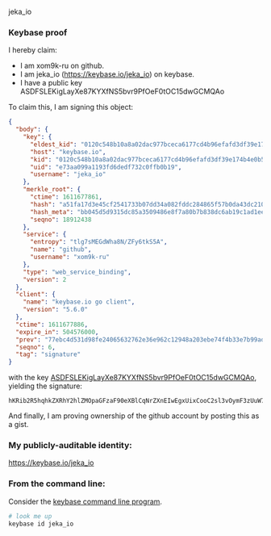 jeka_io
### Keybase proof

I hereby claim:

  * I am xom9k-ru on github.
  * I am jeka_io (https://keybase.io/jeka_io) on keybase.
  * I have a public key ASDFSLEKigLayXe87KYXfNS5bvr9PfOeF0tOC15dwGCMQAo

To claim this, I am signing this object:

```json
{
  "body": {
    "key": {
      "eldest_kid": "0120c548b10a8a02dac977bceca6177cd4b96efafd3df39e174b4e0b5e5dc0608c400a",
      "host": "keybase.io",
      "kid": "0120c548b10a8a02dac977bceca6177cd4b96efafd3df39e174b4e0b5e5dc0608c400a",
      "uid": "e73aa099a1193fd6dedf732c0ffb0b19",
      "username": "jeka_io"
    },
    "merkle_root": {
      "ctime": 1611677861,
      "hash": "a51fa17d3e45cf2541733b07dd34a082fddc284865f57b0da43dc2100fb01cd0f405cd915958404423ff7a2099a44bc1e93d0ea9efafe1401aeba0786bab2646",
      "hash_meta": "bb045d5d9315dc85a3509486e8f7a80b7b838dc6ab19c1ad1ee11cc6d3c2417e",
      "seqno": 18912438
    },
    "service": {
      "entropy": "tlg7sMEGdWha8N/ZFy6tkS5A",
      "name": "github",
      "username": "xom9k-ru"
    },
    "type": "web_service_binding",
    "version": 2
  },
  "client": {
    "name": "keybase.io go client",
    "version": "5.6.0"
  },
  "ctime": 1611677886,
  "expire_in": 504576000,
  "prev": "77ebc4d531d98fe24065632762e36e962c12948a203ebe74f4b33e7b99adf4a8",
  "seqno": 6,
  "tag": "signature"
}
```

with the key [ASDFSLEKigLayXe87KYXfNS5bvr9PfOeF0tOC15dwGCMQAo](https://keybase.io/jeka_io), yielding the signature:

```
hKRib2R5hqhkZXRhY2hlZMOpaGFzaF90eXBlCqNrZXnEIwEgxUixCooC2sl3vOymF3zUuW76/T3znhdLTgteXcBgjEAKp3BheWxvYWTESpcCBsQgd+vE1THZj+JAZWMnYuNuliwSlIogPr509LM+e5mt9KjEIGRWzt0IOsLTCeeaWp8/7rK76hrqeNmn25FfLEp4Xn02AgHCo3NpZ8RARUEIPP+ZHBpmy12DaOqfIs0urbGcpLymnb2uVYfkX4X8cAOXFdcpPfja22m2Xh0PoKRmLFyeVltRCiB5mE49C6hzaWdfdHlwZSCkaGFzaIKkdHlwZQildmFsdWXEIJwMXj07YPW5j4234+iA1CR5OtdWJTwMJcERoya1/2ERo3RhZ80CAqd2ZXJzaW9uAQ==

```

And finally, I am proving ownership of the github account by posting this as a gist.

### My publicly-auditable identity:

https://keybase.io/jeka_io

### From the command line:

Consider the [keybase command line program](https://keybase.io/download).

```bash
# look me up
keybase id jeka_io
```
